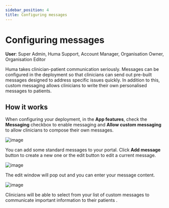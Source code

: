 ```yaml
---
sidebar_position: 4
title: Configuring messages 
---
```

# Configuring messages
**User**: Super Admin, Huma Support, Account Manager, Organisation Owner, Organisation Editor

Huma takes clinician-patient communication seriously. Messages can be configured in the deployment so that clinicians can send out pre-built messages designed to address specific issues quickly. In addition to this, custom messaging allows clinicians to write their own personalised messages to patients.
## How it works​
When configuring your deployment, in the **App features**, check the **Messaging** checkbox to enable messaging and **Allow custom messaging** to allow clinicians to compose their own messages.

![image](https://user-images.githubusercontent.com/110832367/183861300-33794325-7ca2-4316-9a37-8a716060323e.png)

You can add some standard messages to your portal. Click **Add message** button to create a new one or the edit button to edit a current message.

![image](https://user-images.githubusercontent.com/110832367/184096803-325c203a-1425-4d24-8546-f80e43dabb90.png)

The edit window will pop out and you can enter your message content.

![image](https://user-images.githubusercontent.com/110832367/183861224-f9996d29-0933-4d0a-b41f-c4cd325fa14e.png)

Clinicians will be able to select from your list of custom messages to communicate important information to their patients .
